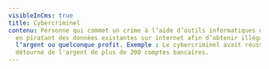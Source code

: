 ```yaml
---
visibleInCms: true
title: Cybercriminel
contenu: Personne qui commet un crime à l’aide d’outils informatiques notamment
  en piratant des données existantes sur internet afin d’obtenir illégalement de
  l’argent ou quelconque profit. Exemple : Le cybercriminel avait réussi a
  détourné de l'argent de plus de 200 comptes bancaires.
---
```

